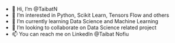 - 👋 Hi, I’m @TaibatN
- 👀 I’m interested in Python, Scikit Learn, Tensors Flow and others
- 🌱 I’m currently learning Data Science and Machine Learning
- 💞️ I’m looking to collaborate on Data Science related project
- 📫 You can reach me on LinkedIn @Taibat Nofiu

<!---
TaibatN/TaibatN is a ✨ special ✨ repository because its `README.md` (this file) appears on your GitHub profile.
You can click the Preview link to take a look at your changes.
--->
